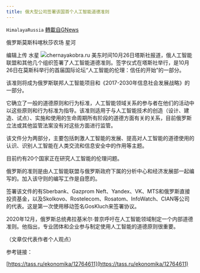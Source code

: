 ```yaml
---
title: 俄大型公司签署该国首个人工智能道德准则
---
```

`HimalayaRussia` [轉載自GNews](https://gnews.org/zh-hans/1619316/)

俄罗斯莫斯科喀秋莎农场 星河

编辑上传 水星
![](https://assets.gnews.org/wp-content/uploads/2021/10/R-4.jpg)chernayakobra.ru
美东时间10月26日塔斯社报道，俄人工智能联盟和其他几个组织签署了人工智能道德准则。签字仪式在塔斯社举行，是10月26日在莫斯科举行的首届国际论坛“人工智能的伦理：信任的开始”的一部分。

该准则将成为俄罗斯联邦人工智能项目和《2017-2030年信息社会发展战略》的一部分。

它确立了一般的道德原则和行为标准，人工智能领域关系的参与者在他们的活动中以这些原则和行为标准为指导。该准则适用于与人工智能技术的创造（设计、建造、试点）、实施和使用的生命周期所有阶段的道德方面有关的关系，目前俄罗斯立法或其他监管法案没有对这些方面进行监管。

该文件分为两部分，主要包括刺激人工智能的发展、提高对人工智能的道德使用的认识、识别人工智能在人类交流和信息安全中的作用等主题。

目前约有20个国家正在研究人工智能的伦理问题。

俄罗斯的准则是由人工智能联盟与俄罗斯政府下属的分析中心和经济发展部一起编写的。加入该守则的编写工作是自愿的。

签署该文件的有Sberbank、Gazprom Neft、Yandex、VK、MTS和俄罗斯直接投资基金，以及Skolkovo、Rostelecom、Rosatom、InfoWatch、CIAN等公司的代表。这是第一次使用移动签名GosKluch来签署协议。

2020年12月，俄罗斯总统弗拉基米尔∙普京呼吁在人工智能领域制定一个内部道德准则。他指出，专业团体和企业参与制定使用人工智能的道德原则很重要。

（文章仅代表作者个人观点）

参考链接：

[https://tass.ru/ekonomika/12764611](https://tass.ru/ekonomika/12764611)
